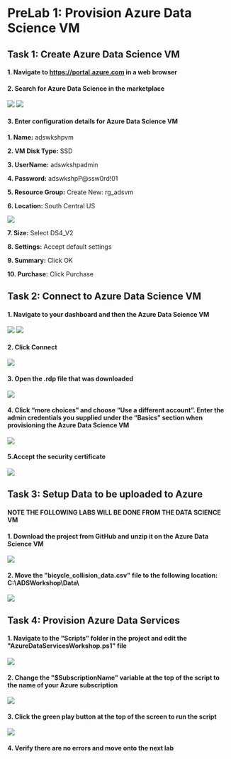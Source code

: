 # PreLab 1: Provision Azure Data Science VM

## Task 1: Create Azure Data Science VM

#### 1.	Navigate to https://portal.azure.com in a web browser

#### 2.	Search for Azure Data Science in the marketplace
![](/screenshots/Lab1/ADS01_Search.png)
![](/screenshots/Lab1/ADS02_Create.png)

#### 3. Enter configuration details for Azure Data Science VM
   **1. Name:** adswkshpvm
  
   **2. VM Disk Type:** SSD
  
   **3. UserName:** adswkshpadmin
  
   **4. Password:** adswkshpP@ssw0rd!01
  
   **5. Resource Group:** Create New: rg_adsvm
  
   **6. Location:** South Central US
   
   ![](/screenshots/Lab1/ADS03_BasicSettings.png)
  
   **7. Size:** Select DS4_V2
  
   **8. Settings:** Accept default settings
  
   **9. Summary:** Click OK
  
   **10. Purchase:** Click Purchase
 	
## Task 2: Connect to Azure Data Science VM
#### 1.	Navigate to your dashboard and then the Azure Data Science VM

![](/screenshots/Lab1/ADS04_Dashboard1.png)
![](/screenshots/Lab1/ADS05_Dashboard2.png)
   
#### 2.	Click Connect

   ![](/screenshots/Lab1/ADS06_Connect.png)
   
#### 3.	Open the .rdp file that was downloaded

   ![](/screenshots/Lab1/ADS07_ConnectRDP.png)
   
#### 4.	Click “more choices” and choose “Use a different account”.   Enter the admin credentials you supplied under the “Basics” section when provisioning the Azure Data Science VM

   ![](/screenshots/Lab1/ADS08_ConnectCredentials.png)
   
#### 5.Accept the security certificate

   ![](/screenshots/Lab1/ADS09_AcceptCert.png)
   
## Task 3: Setup Data to be uploaded to Azure 
#### NOTE **THE FOLLOWING LABS WILL BE DONE FROM THE DATA SCIENCE VM**
#### 1.	Download the project from GitHub and unzip it on the Azure Data Science VM

   ![](/screenshots/Lab1/ADS10_DownloadData.png)

#### 2.	Move the "bicycle_collision_data.csv" file to the following location: C:\ADSWorkshop\Data\

   ![](/screenshots/Lab1/ADS11_MoveDataFile.png)

## Task 4: Provision Azure Data Services
#### 1.	Navigate to the "Scripts" folder in the project and edit the "AzureDataServicesWorkshop.ps1" file

   ![](/screenshots/Lab1/ADS11_OpenPowerShellFIle.png)

#### 2.	Change the "$SubscriptionName" variable at the top of the script to the name of your Azure subscription

   ![](/screenshots/Lab1/ADS13_ChangeSubscriptionName.png)

#### 3. Click the green play button at the top of the screen to run the script

   ![](/screenshots/Lab1/ADS14_RunScript.png)

#### 4. Verify there are no errors and move onto the next lab
